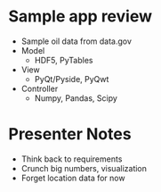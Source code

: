 # Sample app review

- Sample oil data from data.gov
- Model
    - HDF5, PyTables
- View
    - PyQt/Pyside, PyQwt
- Controller
    - Numpy, Pandas, Scipy

# Presenter Notes

- Think back to requirements
- Crunch big numbers, visualization
- Forget location data for now

